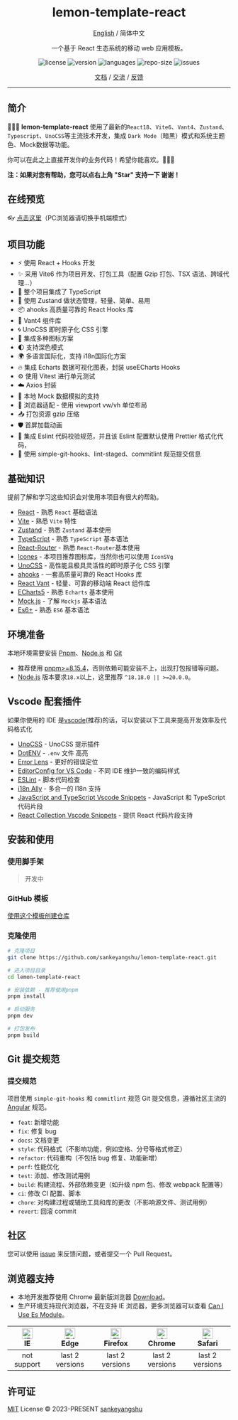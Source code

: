 <div align="center">
<h1 align="center">
  lemon-template-react
</h1>

[English](./README.md) / 简体中文

一个基于 React 生态系统的移动 web 应用模板。

<p >
  <img src="https://img.shields.io/github/license/sankeyangshu/lemon-template-react" alt="license" />
  <img src="https://img.shields.io/github/package-json/v/sankeyangshu/lemon-template-react" alt="version" />
  <img src="https://img.shields.io/github/languages/top/sankeyangshu/lemon-template-react" alt="languages" />
  <img src="https://img.shields.io/github/repo-size/sankeyangshu/lemon-template-react" alt="repo-size" />
  <img src="https://img.shields.io/github/issues-closed/sankeyangshu/lemon-template-react" alt="issues" />
</p>

[文档]() / [交流]() / [反馈](https://github.com/sankeyangshu/lemon-template-react/issues)

</div>

---

## 简介

🚀🚀🚀 **lemon-template-react** 使用了最新的`React18`、`Vite6`、`Vant4`、`Zustand`、`Typescript`、`UnoCSS`等主流技术开发，集成 `Dark Mode`（暗黑）模式和系统主题色、Mock数据等功能。

你可以在此之上直接开发你的业务代码！希望你能喜欢。👋👋👋

**注：如果对您有帮助，您可以点右上角 "Star" 支持一下 谢谢！**

## 在线预览

👓 [点击这里]()（PC浏览器请切换手机端模式）

## 项目功能

- ⚡️ 使用 React + Hooks 开发
- ✨ 采用 Vite6 作为项目开发、打包工具（配置 Gzip 打包、TSX 语法、跨域代理…）
- 🍕 整个项目集成了 TypeScript
- 🍍 使用 Zustand 做状态管理，轻量、简单、易用
- 📦 ahooks 高质量可靠的 React Hooks 库
- 🎨 Vant4 组件库
- 🌀 UnoCSS 即时原子化 CSS 引擎
- 👏 集成多种图标方案
- 🌓 支持深色模式
- 🌍 多语言国际化，支持 i18n国际化方案
- 🔥 集成 Echarts 数据可视化图表，封装 useECharts Hooks
- ⚙️ 使用 Vitest 进行单元测试
- ☁️ Axios 封装
- 💾 本地 Mock 数据模拟的支持
- 📱 浏览器适配 - 使用 viewport vw/vh 单位布局
- 📥 打包资源 gzip 压缩
- 🛡️ 首屏加载动画
- 💪 集成 Eslint 代码校验规范，并且该 Eslint 配置默认使用 Prettier 格式化代码，
- 🌈 使用 simple-git-hooks、lint-staged、commitlint 规范提交信息

## 基础知识

提前了解和学习这些知识会对使用本项目有很大的帮助。

- [React](https://react.dev/) - 熟悉 `React` 基础语法
- [Vite](https://cn.vitejs.dev/) - 熟悉 `Vite` 特性
- [Zustand](https://docs.pmnd.rs/zustand/getting-started/introduction) - 熟悉 `Zustand` 基本使用
- [TypeScript](https://www.typescriptlang.org/) - 熟悉 `TypeScript` 基本语法
- [React-Router](https://reactrouter.com/en/main) - 熟悉 `React-Router`基本使用
- [Icones](https://icones.js.org/) - 本项目推荐图标库，当然你也可以使用 `IconSVg`
- [UnoCSS](https://github.com/antfu/unocss) - 高性能且极具灵活性的即时原子化 CSS 引擎
- [ahooks](https://ahooks.js.org/zh-CN/) - 一套高质量可靠的 React Hooks 库
- [React Vant](https://react-vant.3lang.dev/) - 轻量、可靠的移动端 React 组件库
- [ECharts5](https://echarts.apache.org/handbook/zh/get-started/) - 熟悉 `Echarts` 基本使用
- [Mock.js](https://github.com/nuysoft/Mock) - 了解 `Mockjs` 基本语法
- [Es6+](http://es6.ruanyifeng.com/) - 熟悉 `ES6` 基本语法

## 环境准备

本地环境需要安装 [Pnpm](https://www.pnpm.cn/)、[Node.js](http://nodejs.org/) 和 [Git](https://git-scm.com/)

- 推荐使用 [pnpm>=8.15.4](https://www.pnpm.cn/)，否则依赖可能安装不上，出现打包报错等问题。
- [Node.js](http://nodejs.org/) 版本要求`18.x`以上，这里推荐 `^18.18.0 || >=20.0.0`。

## Vscode 配套插件

如果你使用的 IDE 是[vscode](https://code.visualstudio.com/)(推荐)的话，可以安装以下工具来提高开发效率及代码格式化

- [UnoCSS](https://marketplace.visualstudio.com/items?itemName=antfu.unocss) - UnoCSS 提示插件
- [DotENV](https://marketplace.visualstudio.com/items?itemName=mikestead.dotenv) - `.env` 文件 高亮
- [Error Lens](https://marketplace.visualstudio.com/items?itemName=usernamehw.errorlens) - 更好的错误定位
- [EditorConfig for VS Code](https://marketplace.visualstudio.com/items?itemName=EditorConfig.EditorConfig) - 不同 IDE 维护一致的编码样式
- [ESLint](https://marketplace.visualstudio.com/items?itemName=dbaeumer.vscode-eslint) - 脚本代码检查
- [i18n Ally](https://marketplace.visualstudio.com/items?itemName=lokalise.i18n-ally) - 多合一的 I18n 支持
- [JavaScript and TypeScript Vscode Snippets](https://marketplace.visualstudio.com/items?itemName=sankeyangshu.vscode-javascript-typescript-snippets) - JavaScript 和 TypeScript 代码片段
- [React Collection Vscode Snippets](https://marketplace.visualstudio.com/items?itemName=sankeyangshu.vscode-react-collection-snippets) - 提供 React 代码片段支持

## 安装和使用

### 使用脚手架

> 开发中

### GitHub 模板

[使用这个模板创建仓库](https://github.com/sankeyangshu/lemon-template-react/generate)

### 克隆使用

```bash
# 克隆项目
git clone https://github.com/sankeyangshu/lemon-template-react.git

# 进入项目目录
cd lemon-template-react

# 安装依赖 - 推荐使用pnpm
pnpm install

# 启动服务
pnpm dev

# 打包发布
pnpm build
```

## Git 提交规范

### 提交规范

项目使用 `simple-git-hooks` 和 `commitlint` 规范 Git 提交信息，遵循社区主流的 [Angular](https://github.com/conventional-changelog/conventional-changelog/tree/master/packages/conventional-changelog-angular) 规范。

- `feat`: 新增功能
- `fix`: 修复 bug
- `docs`: 文档变更
- `style`: 代码格式（不影响功能，例如空格、分号等格式修正）
- `refactor`: 代码重构（不包括 bug 修复、功能新增）
- `perf`: 性能优化
- `test`: 添加、修改测试用例
- `build`: 构建流程、外部依赖变更（如升级 npm 包、修改 webpack 配置等）
- `ci`: 修改 CI 配置、脚本
- `chore`: 对构建过程或辅助工具和库的更改（不影响源文件、测试用例）
- `revert`: 回滚 commit

## 社区

您可以使用 [issue](https://github.com/sankeyangshu/lemon-template-react/issues) 来反馈问题，或者提交一个 Pull Request。

## 浏览器支持

- 本地开发推荐使用 Chrome 最新版浏览器 [Download](https://www.google.com/intl/zh-CN/chrome/)。
- 生产环境支持现代浏览器，不在支持 IE 浏览器，更多浏览器可以查看 [Can I Use Es Module](https://caniuse.com/?search=ESModule)。

| [<img src="https://i.imgtg.com/2023/04/11/8z7ot.png" alt=" IE" width="24px" height="24px" />](http://godban.github.io/browsers-support-badges/)</br>IE | [<img src="https://raw.githubusercontent.com/alrra/browser-logos/master/src/edge/edge_48x48.png" alt=" Edge" width="24px" height="24px" />](http://godban.github.io/browsers-support-badges/)</br>Edge | [<img src="https://raw.githubusercontent.com/alrra/browser-logos/master/src/firefox/firefox_48x48.png" alt="Firefox" width="24px" height="24px" />](http://godban.github.io/browsers-support-badges/)</br>Firefox | [<img src="https://raw.githubusercontent.com/alrra/browser-logos/master/src/chrome/chrome_48x48.png" alt="Chrome" width="24px" height="24px" />](http://godban.github.io/browsers-support-badges/)</br>Chrome | [<img src="https://raw.githubusercontent.com/alrra/browser-logos/master/src/safari/safari_48x48.png" alt="Safari" width="24px" height="24px" />](http://godban.github.io/browsers-support-badges/)</br>Safari |
| :----------------------------------------------------------------------------------------------------------------------------------------------------: | :----------------------------------------------------------------------------------------------------------------------------------------------------------------------------------------------------: | :---------------------------------------------------------------------------------------------------------------------------------------------------------------------------------------------------------------: | :-----------------------------------------------------------------------------------------------------------------------------------------------------------------------------------------------------------: | :-----------------------------------------------------------------------------------------------------------------------------------------------------------------------------------------------------------: |
|                                                                      not support                                                                       |                                                                                            last 2 versions                                                                                             |                                                                                                  last 2 versions                                                                                                  |                                                                                                last 2 versions                                                                                                |                                                                                                last 2 versions                                                                                                |

## 许可证

[MIT](./LICENSE) License © 2023-PRESENT [sankeyangshu](https://github.com/sankeyangshu)
